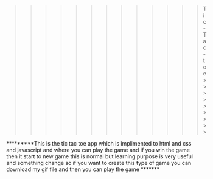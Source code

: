 
>>>>>>>>>>>>>    Tic-Tac-toe     >>>>>>>>>

*********This is the tic tac toe app which is implimented to html and css and javascript and where you can play the game and if you win the game then it start to new game this is normal but learning purpose is very useful and something change so if you want to create this type of game you can download my gif file and then you can play the game *******